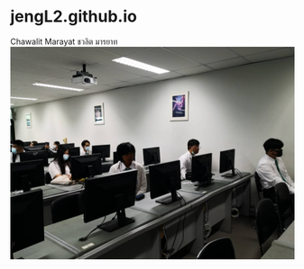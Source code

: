 # jengL2.github.io
Chawalit Marayat ชวลิต มารยาท
![image](120132196_333676674531852_3707405803932646546_n.jpg)
